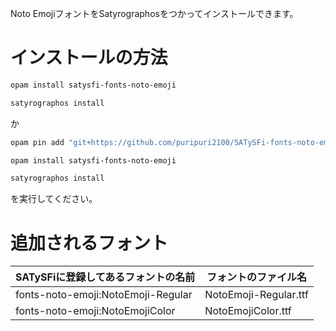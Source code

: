 Noto EmojiフォントをSatyrographosをつかってインストールできます。

# インストールの方法

```sh
opam install satysfi-fonts-noto-emoji

satyrographos install
```

か

```sh
opam pin add "git+https://github.com/puripuri2100/SATySFi-fonts-noto-emoji.git"

opam install satysfi-fonts-noto-emoji

satyrographos install
```

を実行してください。

# 追加されるフォント

| SATySFiに登録してあるフォントの名前 | フォントのファイル名 |
|-------------------------------------|----------------------|
|fonts-noto-emoji:NotoEmoji-Regular|NotoEmoji-Regular.ttf|
|fonts-noto-emoji:NotoEmojiColor|NotoEmojiColor.ttf|